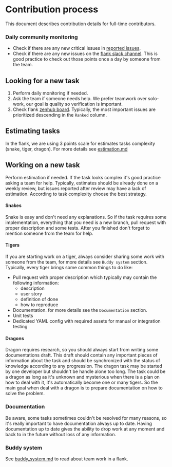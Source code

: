# Contribution process
This document describes contribution details for full-time contributors.

### Daily community monitoring
* Check if there are any new critical issues in [reported issues](https://github.com/Flank/flank/issues).
* Check if there are any new issues on the [flank slack channel](https://firebase-community.slack.com/archives/C72V6UW8M).
This is good practice to check out those points once a day by someone from the team.

## Looking for a new task
1. Perform daily monitoring if needed.
2. Ask the team if someone needs help. 
We prefer teamwork over solo-work, our goal is quality so verification is important.
3. Check flank [zenhub board](https://github.com/Flank/flank/issues/#zenhub). 
Typically, the most important issues are prioritized descending in the `Ranked` column.

## Estimating tasks
In the flank, we are using 3 points scale for estimates tasks complexity (snake, tiger, dragon). 
For more details see [estimation.md](3_estimation.md)

## Working on a new task
Perform estimation if needed. If the task looks complex it's good practice asking a team for help.
Typically, estimates should be already done on a weekly review, but issues reported after review may have a lack of estimation. 
According to task complexity choose the best strategy.

#### Snakes
Snake is easy and don't need any explanations. So if the task requires some implementation, everything that you need is a new branch,
pull request with proper description and some tests. After you finished don't forget to mention someone from the team for help.

#### Tigers
If you are starting work on a tiger, always consider sharing some work with someone from the team, for more details see `Buddy system` section.
Typically, every tiger brings some common things to do like:
* Pull request with proper description which typically may contain the following information:
    * description
    * user story
    * definition of done
    * how to reproduce
* Documentation. for more details see the `Documentation` section.
* Unit tests
* Dedicated YAML config with required assets for manual or integration testing

#### Dragons
Dragon requires research, so you should always start from writing some documentations draft. 
This draft should contain any important pieces of information about the task and should be synchronized with the status of knowledge according to any progression. 
The dragon task may be started by one developer but shouldn't be handle alone too long. 
The task could be a dragon as long as it's unknown and mysterious when there is a plan on how to deal with it, 
it's automatically become one or many tigers. 
So the main goal when deal with a dragon is to prepare documentation on how to solve the problem.


### Documentation
Be aware, some tasks sometimes couldn't be resolved for many reasons, so it's really important to have documentation always up to date. 
Having documentation up to date gives the ability to drop work at any moment and back to in the future without loss of any information. 

### Buddy system
See [buddy_system.md](4_buddy_system.md) to read about team work in a flank.
